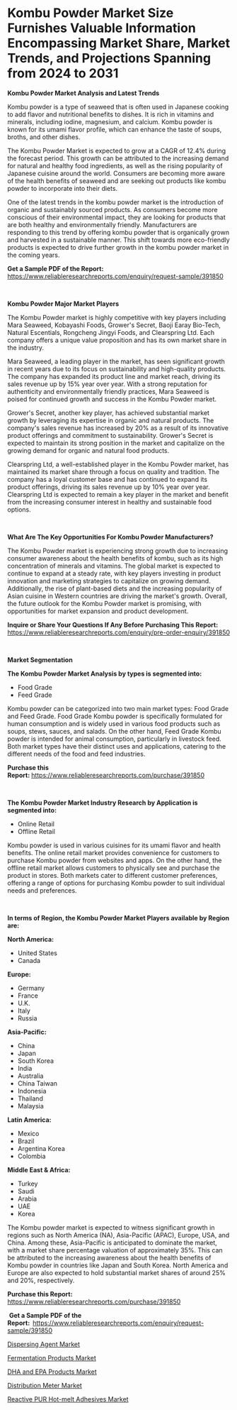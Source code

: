 <p><h1>Kombu Powder Market Size Furnishes Valuable Information Encompassing Market Share, Market Trends, and Projections Spanning from 2024 to 2031</h1></p><p><strong>Kombu Powder Market Analysis and Latest Trends</strong></p>
<p><p>Kombu powder is a type of seaweed that is often used in Japanese cooking to add flavor and nutritional benefits to dishes. It is rich in vitamins and minerals, including iodine, magnesium, and calcium. Kombu powder is known for its umami flavor profile, which can enhance the taste of soups, broths, and other dishes.</p><p>The Kombu Powder Market is expected to grow at a CAGR of 12.4% during the forecast period. This growth can be attributed to the increasing demand for natural and healthy food ingredients, as well as the rising popularity of Japanese cuisine around the world. Consumers are becoming more aware of the health benefits of seaweed and are seeking out products like kombu powder to incorporate into their diets.</p><p>One of the latest trends in the kombu powder market is the introduction of organic and sustainably sourced products. As consumers become more conscious of their environmental impact, they are looking for products that are both healthy and environmentally friendly. Manufacturers are responding to this trend by offering kombu powder that is organically grown and harvested in a sustainable manner. This shift towards more eco-friendly products is expected to drive further growth in the kombu powder market in the coming years.</p></p>
<p><strong>Get a Sample PDF of the Report:&nbsp;</strong> <a href="https://www.reliableresearchreports.com/enquiry/request-sample/391850">https://www.reliableresearchreports.com/enquiry/request-sample/391850</a></p>
<p>&nbsp;</p>
<p><strong>Kombu Powder Major Market Players</strong></p>
<p><p>The Kombu Powder market is highly competitive with key players including Mara Seaweed, Kobayashi Foods, Grower's Secret, Baoji Earay Bio-Tech, Natural Escentials, Rongcheng Jingyi Foods, and Clearspring Ltd. Each company offers a unique value proposition and has its own market share in the industry.</p><p>Mara Seaweed, a leading player in the market, has seen significant growth in recent years due to its focus on sustainability and high-quality products. The company has expanded its product line and market reach, driving its sales revenue up by 15% year over year. With a strong reputation for authenticity and environmentally friendly practices, Mara Seaweed is poised for continued growth and success in the Kombu Powder market.</p><p>Grower's Secret, another key player, has achieved substantial market growth by leveraging its expertise in organic and natural products. The company's sales revenue has increased by 20% as a result of its innovative product offerings and commitment to sustainability. Grower's Secret is expected to maintain its strong position in the market and capitalize on the growing demand for organic and natural food products.</p><p>Clearspring Ltd, a well-established player in the Kombu Powder market, has maintained its market share through a focus on quality and tradition. The company has a loyal customer base and has continued to expand its product offerings, driving its sales revenue up by 10% year over year. Clearspring Ltd is expected to remain a key player in the market and benefit from the increasing consumer interest in healthy and sustainable food options.</p></p>
<p>&nbsp;</p>
<p><strong>What Are The Key Opportunities For Kombu Powder Manufacturers?</strong></p>
<p><p>The Kombu Powder market is experiencing strong growth due to increasing consumer awareness about the health benefits of kombu, such as its high concentration of minerals and vitamins. The global market is expected to continue to expand at a steady rate, with key players investing in product innovation and marketing strategies to capitalize on growing demand. Additionally, the rise of plant-based diets and the increasing popularity of Asian cuisine in Western countries are driving the market's growth. Overall, the future outlook for the Kombu Powder market is promising, with opportunities for market expansion and product development.</p></p>
<p><strong>Inquire or Share Your Questions If Any Before Purchasing This Report:</strong> <a href="https://www.reliableresearchreports.com/enquiry/pre-order-enquiry/391850">https://www.reliableresearchreports.com/enquiry/pre-order-enquiry/391850</a></p>
<p>&nbsp;</p>
<p><strong>Market Segmentation</strong></p>
<p><strong>The Kombu Powder Market Analysis by types is segmented into:</strong></p>
<p><ul><li>Food Grade</li><li>Feed Grade</li></ul></p>
<p><p>Kombu powder can be categorized into two main market types: Food Grade and Feed Grade. Food Grade Kombu powder is specifically formulated for human consumption and is widely used in various food products such as soups, stews, sauces, and salads. On the other hand, Feed Grade Kombu powder is intended for animal consumption, particularly in livestock feed. Both market types have their distinct uses and applications, catering to the different needs of the food and feed industries.</p></p>
<p><strong>Purchase this Report:&nbsp;</strong><a href="https://www.reliableresearchreports.com/purchase/391850">https://www.reliableresearchreports.com/purchase/391850</a></p>
<p>&nbsp;</p>
<p><strong>The Kombu Powder Market Industry Research by Application is segmented into:</strong></p>
<p><ul><li>Online Retail</li><li>Offline Retail</li></ul></p>
<p><p>Kombu powder is used in various cuisines for its umami flavor and health benefits. The online retail market provides convenience for customers to purchase Kombu powder from websites and apps. On the other hand, the offline retail market allows customers to physically see and purchase the product in stores. Both markets cater to different customer preferences, offering a range of options for purchasing Kombu powder to suit individual needs and preferences.</p></p>
<p>&nbsp;</p>
<p><strong>In terms of Region, the Kombu Powder Market Players available by Region are:</strong></p>
<p>
    <p> <strong> North America: </strong>
        <ul>
            <li>United States</li>
            <li>Canada</li>
        </ul>
        </p> 
    <p> <strong> Europe: </strong>
        <ul>
            <li>Germany</li>
            <li>France</li>
            <li>U.K.</li>
            <li>Italy</li>
            <li>Russia</li>
        </ul>
        </p> 
    <p> <strong> Asia-Pacific: </strong>
        <ul>
            <li>China</li>
            <li>Japan</li>
            <li>South Korea</li>
            <li>India</li>
            <li>Australia</li>
            <li>China Taiwan</li>
            <li>Indonesia</li>
            <li>Thailand</li>
            <li>Malaysia</li>
        </ul>
        </p> 
    <p> <strong> Latin America: </strong>
        <ul>
            <li>Mexico</li>
            <li>Brazil</li>
            <li>Argentina Korea</li>
            <li>Colombia</li>
        </ul>
        </p> 
    <p> <strong> Middle East & Africa: </strong>
        <ul>
            <li>Turkey</li>
            <li>Saudi</li>
            <li>Arabia</li>
            <li>UAE</li>
            <li>Korea</li>
        </ul>
    </p>
    </p>
<p><p>The Kombu powder market is expected to witness significant growth in regions such as North America (NA), Asia-Pacific (APAC), Europe, USA, and China. Among these, Asia-Pacific is anticipated to dominate the market, with a market share percentage valuation of approximately 35%. This can be attributed to the increasing awareness about the health benefits of Kombu powder in countries like Japan and South Korea. North America and Europe are also expected to hold substantial market shares of around 25% and 20%, respectively.</p></p>
<p><strong>Purchase this Report: </strong><a href="https://www.reliableresearchreports.com/purchase/391850">https://www.reliableresearchreports.com/purchase/391850</a></p>
<p>&nbsp;<strong>Get a Sample PDF of the Report:&nbsp;&nbsp;</strong><a href="https://www.reliableresearchreports.com/enquiry/request-sample/391850">https://www.reliableresearchreports.com/enquiry/request-sample/391850</a></p>
<p><strong></strong></p>
<p><p><a href="https://view.publitas.com/reportprime-1/dispersing-agent-market-analysis-and-market-size-global-industry-overview-market-segmentation-and-forecast-2024-to-2031/">Dispersing Agent Market</a></p><p><a href="https://noble-drawer-34c.notion.site/Fermentation-Products-Market-Provides-Detailed-Segmentation-of-this-Market-based-on-Type-Applicatio-65101a6020be4978a84ecf3f1d7fb1ca">Fermentation Products Market</a></p><p><a href="https://three-jumbo-f6d.notion.site/Global-DHA-and-EPA-Products-Market-by-Types-Applications-and-Major-Players-with-Regional-Growth-R-fa38bfa1030344898e1cd4a39ac0a472">DHA and EPA Products Market</a></p><p><a href="https://view.publitas.com/reportprime-1/distribution-meter-market-size-growing-and-forecasted-for-period-from-2024-2031-and-provides-complete-market-analysis-of-this-market/">Distribution Meter Market</a></p><p><a href="https://iodized-pantydraco-05c.notion.site/Reactive-PUR-Hot-melt-Adhesives-Market-Insights-Market-Players-and-Forecast-Till-2031-959b82f749c24ac6a1f7b9f5bdb0c6e6">Reactive PUR Hot-melt Adhesives Market</a></p></p>